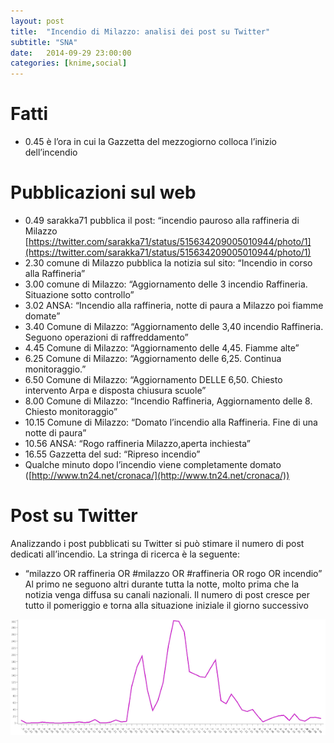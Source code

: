```yaml
---
layout: post
title:  "Incendio di Milazzo: analisi dei post su Twitter"
subtitle: "SNA"
date:   2014-09-29 23:00:00
categories: [knime,social]
---
```

# Fatti
- 0.45 è l’ora in cui la Gazzetta del mezzogiorno colloca l’inizio dell’incendio

# Pubblicazioni sul web
- 0.49 sarakka71 pubblica il post: “incendio pauroso alla raffineria di Milazzo [https://twitter.com/sarakka71/status/515634209005010944/photo/1](https://twitter.com/sarakka71/status/515634209005010944/photo/1) 
- 2.30 comune di Milazzo pubblica la notizia sul sito: “Incendio in corso alla Raffineria”
- 3.00 comune di Milazzo: “Aggiornamento delle 3 incendio Raffineria. Situazione sotto controllo”
- 3.02 ANSA: “Incendio alla raffineria, notte di paura a Milazzo poi fiamme domate”
- 3.40 Comune di Milazzo: “Aggiornamento delle 3,40 incendio Raffineria. Seguono operazioni di raffreddamento”
- 4.45 Comune di Milazzo: “Aggiornamento delle 4,45. Fiamme alte”
- 6.25 Comune di Milazzo: “Aggiornamento delle 6,25. Continua monitoraggio.”
- 6.50 Comune di Milazzo: “Aggiornamento DELLE 6,50. Chiesto intervento Arpa e disposta chiusura scuole”
- 8.00 Comune di Milazzo: “Incendio Raffineria, Aggiornamento delle 8. Chiesto monitoraggio”
- 10.15 Comune di Milazzo: “Domato l’incendio alla Raffineria. Fine di una notte di paura”
- 10.56 ANSA: “Rogo raffineria Milazzo,aperta inchiesta”
- 16.55 Gazzetta del sud: “Ripreso incendio”
- Qualche minuto dopo l’incendio viene completamente domato ([http://www.tn24.net/cronaca/](http://www.tn24.net/cronaca/))

# Post su Twitter
Analizzando i post pubblicati su Twitter si può stimare il numero di post dedicati all’incendio. La stringa di ricerca è la seguente: 
- “milazzo OR raffineria OR #milazzo OR #raffineria OR rogo OR incendio”
Al primo ne seguono altri durante tutta la notte, molto prima che la notizia venga diffusa su canali nazionali. Il numero di post cresce per tutto il pomeriggio e torna alla situazione iniziale il giorno successivo

![Quanti post per Milazzo](/file/milazzo_post.png)

